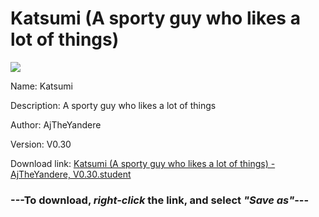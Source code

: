 # Katsumi (A sporty guy who likes a lot of things)

<img src = "https://raw.githubusercontent.com/Arbiter1223/Daigaku-Gurashi-Custom-Students/master/Students/Files/Katsumi%20(A%20sporty%20guy%20who%20likes%20a%20lot%20of%20things).png">

Name: Katsumi

Description: A sporty guy who likes a lot of things

Author: AjTheYandere

Version: V0.30

Download link: <a href="https://raw.githubusercontent.com/Arbiter1223/Daigaku-Gurashi-Custom-Students/master/Students/Files/Katsumi%20(A%20sporty%20guy%20who%20likes%20a%20lot%20of%20things)%20-%20AjTheYandere%2C%20V0.30.student">Katsumi (A sporty guy who likes a lot of things) - AjTheYandere, V0.30.student</a>

### ---**To download, _right-click_ the link, and select _"Save as"_**---
